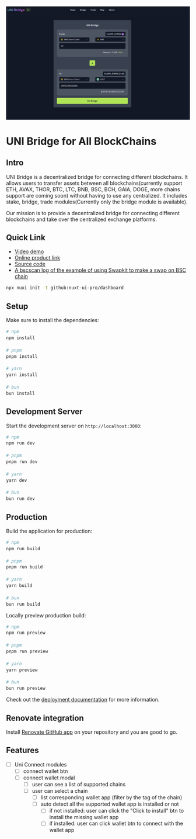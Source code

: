 ![Bridge Screenshot](./screenshot/bridge.png)

# UNI Bridge for All BlockChains

## Intro

UNI Bridge is a decentralized bridge for connecting different blockchains. It allows users to transfer assets between all blockchains(currently support ETH, AVAX, THOR, BTC, LTC, BNB, BSC, BCH, GAIA, DOGE, more chains support are coming soon) without having to use any centralized. It includes stake, bridge, trade modules(Currently only the bridge module is available).

Our mission is to provide a decentralized bridge for connecting different blockchains and take over the centralized exchange platforms.

## Quick Link

- [Video demo](#)
- [Online product link](https://ub.rwa-wallet.com/bridge)
- [Source code](https://github.com/HelloRWA/uni-bridge)
- [A bscscan log of the example of using Swapkit to make a swap on BSC chain](https://bscscan.com/tx/0x739059b894d0d31e9f05d87542431b39f681c5627e5a6a7120f9164bc3374fbe)


```bash [Terminal]
npx nuxi init -t github:nuxt-ui-pro/dashboard
```

## Setup

Make sure to install the dependencies:

```bash
# npm
npm install

# pnpm
pnpm install

# yarn
yarn install

# bun
bun install
```

## Development Server

Start the development server on `http://localhost:3000`:

```bash
# npm
npm run dev

# pnpm
pnpm run dev

# yarn
yarn dev

# bun
bun run dev
```

## Production

Build the application for production:

```bash
# npm
npm run build

# pnpm
pnpm run build

# yarn
yarn build

# bun
bun run build
```

Locally preview production build:

```bash
# npm
npm run preview

# pnpm
pnpm run preview

# yarn
yarn preview

# bun
bun run preview
```

Check out the [deployment documentation](https://nuxt.com/docs/getting-started/deployment) for more information.

## Renovate integration

Install [Renovate GitHub app](https://github.com/apps/renovate/installations/select_target) on your repository and you are good to go.


## Features

- [ ] Uni Connect modules
  - [ ] connect wallet btn
  - [ ] connect wallet modal
    - [ ] user can see a list of supported chains
    - [ ] user can select a chain
      - [ ] list corresponding wallet app (filter by the tag of the chain)
      - [ ] auto detect all the supported wallet app is installed or not
        - [ ] if not installed: user can click the "Click to install" btn to install the missing wallet app
        - [ ] if installed: user can click wallet btn to connect with the wallet app
